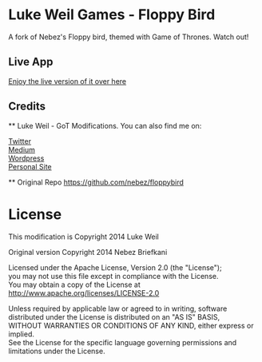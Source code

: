 Luke Weil Games - Floppy Bird
=========
A fork of Nebez's Floppy bird, themed with Game of Thrones. Watch out!

Live App
------------
[Enjoy the live version of it over here](http://lukeweil.github.io/floppybird-game-of-thrones/)

Credits
------
** Luke Weil - GoT Modifications. You can also find me on:

[Twitter](https://twitter.com/WeilLuke)  
[Medium](https://medium.com/@WeilLuke)  
[Wordpress](http://lukeweild.wordpress.com)  
[Personal Site](http://weiln.com)  
  
** Original Repo https://github.com/nebez/floppybird
 

License
=====
This modification is Copyright 2014 Luke Weil

Original version Copyright 2014 Nebez Briefkani

Licensed under the Apache License, Version 2.0 (the "License");  
you may not use this file except in compliance with the License.  
You may obtain a copy of the License at  
http://www.apache.org/licenses/LICENSE-2.0

Unless required by applicable law or agreed to in writing, software  
distributed under the License is distributed on an "AS IS" BASIS,  
WITHOUT WARRANTIES OR CONDITIONS OF ANY KIND, either express or implied.  
See the License for the specific language governing permissions and  
limitations under the License.
